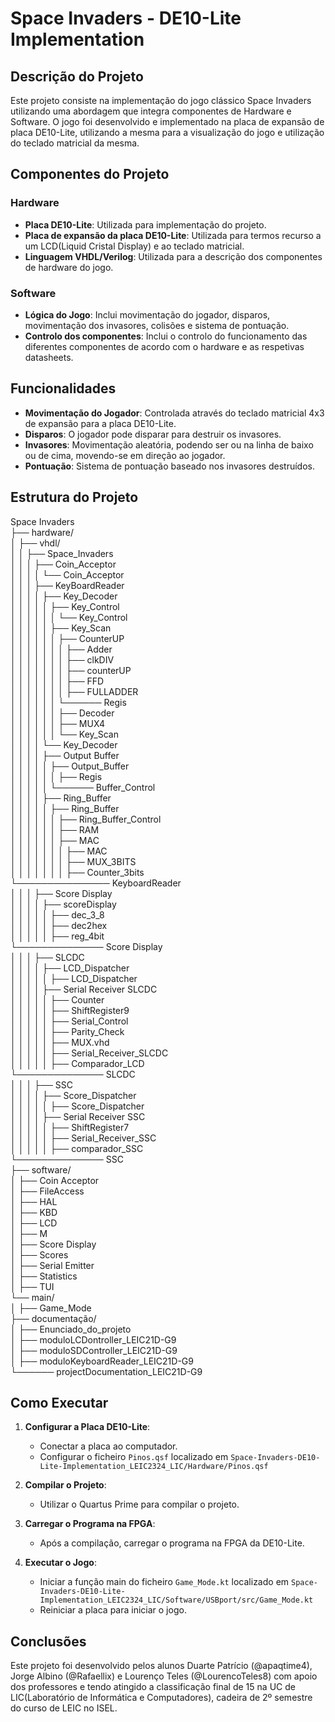 # Space Invaders - DE10-Lite Implementation 

## Descrição do Projeto

Este projeto consiste na implementação do jogo clássico Space Invaders utilizando uma abordagem que integra componentes de Hardware e Software. O jogo foi desenvolvido e implementado na placa de expansão de placa DE10-Lite, utilizando a mesma para a visualização do jogo e utilização do teclado matricial da mesma.

## Componentes do Projeto

### Hardware

- **Placa DE10-Lite**: Utilizada para implementação do projeto.
- **Placa de expansão da placa DE10-Lite**: Utilizada para termos recurso a um LCD(Liquid Cristal Display) e ao teclado matricial.
- **Linguagem VHDL/Verilog**: Utilizada para a descrição dos componentes de hardware do jogo.

### Software

- **Lógica do Jogo**: Inclui movimentação do jogador, disparos, movimentação dos invasores, colisões e sistema de pontuação.
- **Controlo dos componentes**: Inclui o controlo do funcionamento das diferentes componentes de acordo com o hardware e as respetivas datasheets.

## Funcionalidades

- **Movimentação do Jogador**: Controlada através do teclado matricial 4x3 de expansão para a placa DE10-Lite.
- **Disparos**: O jogador pode disparar para destruir os invasores.
- **Invasores**: Movimentação aleatória, podendo ser ou na linha de baixo ou de cima, movendo-se em direção ao jogador.
- **Pontuação**: Sistema de pontuação baseado nos invasores destruídos.

## Estrutura do Projeto

Space Invaders                                                          
├── hardware/                                                  
│   ├── vhdl/                               
│   │   ├── Space_Invaders                               
│   │   │   ├── Coin_Acceptor                               
│   │   │   │   └── Coin_Acceptor                          
│   │   │   ├── KeyBoardReader                           
│   │   │   │   ├── Key_Decoder                           
│   │   │   │   │   ├── Key_Control                           
│   │   │   │   │   │   └── Key_Control                         
│   │   │   │   │   ├── Key_Scan                            
│   │   │   │   │   │   ├── CounterUP                          
│   │   │   │   │   │   │   ├── Adder                            
│   │   │   │   │   │   │   ├── clkDIV                            
│   │   │   │   │   │   │   ├── counterUP                           
│   │   │   │   │   │   │   ├── FFD                              
│   │   │   │   │   │   │   ├── FULLADDER                        
│   │   │   │   │   │   └────── Regis                                   
│   │   │   │   │   │   ├── Decoder                              
│   │   │   │   │   │   ├── MUX4                             
│   │   │   │   │   │   └── Key_Scan                                  
│   │   │   │   └── Key_Decoder                                   
│   │   │   │   ├── Output Buffer                             
│   │   │   │   │   ├── Output_Buffer                              
│   │   │   │   │   │   ├── Regis                                  
│   │   │   │   │   └────── Buffer_Control                            
│   │   │   │   ├── Ring_Buffer                                    
│   │   │   │   │   ├── Ring_Buffer                                
│   │   │   │   │   │   ├── Ring_Buffer_Control                             
│   │   │   │   │   │   ├── RAM                                
│   │   │   │   │   │   ├── MAC                                 
│   │   │   │   │   │   │   ├── MAC                             
│   │   │   │   │   │   │   ├── MUX_3BITS                    
│   │   │   │   │   │   │   ├── Counter_3bits               
└─────────────── KeyboardReader                        
│   │   │   ├── Score Display                                
│   │   │   │   ├── scoreDisplay                           
│   │   │   │   │   ├── dec_3_8                       
│   │   │   │   │   ├── dec2hex                       
│   │   │   │   │   ├── reg_4bit                               
└────────────── Score Display                           
│   │   │   ├── SLCDC                         
│   │   │   │   ├── LCD_Dispatcher                 
│   │   │   │   │   ├── LCD_Dispatcher              
│   │   │   │   ├── Serial Receiver SLCDC               
│   │   │   │   │   ├── Counter                  
│   │   │   │   │   ├── ShiftRegister9                
│   │   │   │   │   ├── Serial_Control               
│   │   │   │   │   ├── Parity_Check                 
│   │   │   │   │   ├── MUX.vhd              
│   │   │   │   │   ├── Serial_Receiver_SLCDC             
│   │   │   │   │   ├── Comparador_LCD                 
└────────────── SLCDC                          
│   │   │   ├── SSC                     
│   │   │   │   ├── Score_Dispatcher                       
│   │   │   │   │   ├── Score_Dispatcher                      
│   │   │   │   ├── Serial Receiver SSC                     
│   │   │   │   │   ├── ShiftRegister7                    
│   │   │   │   │   ├── Serial_Receiver_SSC                   
│   │   │   │   │   ├── comparador_SSC                        
└────────────── SSC                             
├── software/                            
│   ├── Coin Acceptor                      
│   ├── FileAccess                     
│   ├── HAL                       
│   ├── KBD                   
│   ├── LCD                      
│   ├── M                   
│   ├── Score Display                         
│   ├── Scores                        
│   ├── Serial Emitter                       
│   ├── Statistics                         
│   ├── TUI                    
└── main/                        
│   ├── Game_Mode                   
├── documentação/                       
│   ├── Enunciado_do_projeto                
│   ├── moduloLCDontroller_LEIC21D-G9                      
│   ├── moduloSDController_LEIC21D-G9                  
│   ├── moduloKeyboardReader_LEIC21D-G9                 
└────── projectDocumentation_LEIC21D-G9                 

## Como Executar

1. **Configurar a Placa DE10-Lite**:
    - Conectar a placa ao computador.
    - Configurar o ficheiro `Pinos.qsf` localizado em `Space-Invaders-DE10-Lite-Implementation_LEIC2324_LIC/Hardware/Pinos.qsf`

2. **Compilar o Projeto**:
    - Utilizar o Quartus Prime para compilar o projeto.

3. **Carregar o Programa na FPGA**:
    - Após a compilação, carregar o programa na FPGA da DE10-Lite.

4. **Executar o Jogo**:
    - Iniciar a função main do ficheiro `Game_Mode.kt` localizado em `Space-Invaders-DE10-Lite-Implementation_LEIC2324_LIC/Software/USBport/src/Game_Mode.kt`
    - Reiniciar a placa para iniciar o jogo.

## Conclusões

Este projeto foi desenvolvido pelos alunos Duarte Patrício (@apaqtime4), Jorge Albino (@Rafaellix) e Lourenço Teles (@LourencoTeles8) com apoio dos professores e tendo atingido a classificação final de 15 na UC de LIC(Laboratório de Informática e Computadores), cadeira de 2º semestre do curso de LEIC no ISEL.
